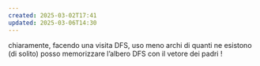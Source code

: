 ```yaml
---
created: 2025-03-02T17:41
updated: 2025-03-06T14:30
---
```

chiaramente, facendo una visita DFS, uso meno archi di quanti ne esistono (di solito)
posso memorizzare l’albero DFS con il vetore dei padri !